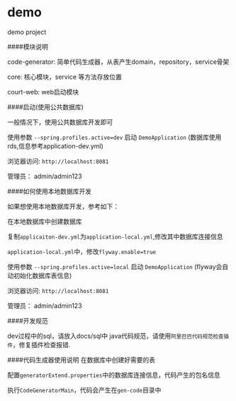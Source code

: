 # demo

 demo project

####模块说明

code-generator: 简单代码生成器，从表产生domain，repository，service骨架

core: 核心模块，service 等方法存放位置

court-web: web启动模块

####启动(使用公共数据库)

一般情况下，使用公共数据库开发即可

使用参数 `--spring.profiles.active=dev` 启动 `DemoApplication` (数据库使用rds,信息参考application-dev.yml)

浏览器访问: `http://localhost:8081`

管理员： admin/admin123

####如何使用本地数据库开发

如果想使用本地数据库开发，参考如下：

在本地数据库中创建数据库

复制`applicaiton-dev.yml`为`application-local.yml`,修改其中数据库连接信息

`application-local.yml`中，修改`flyway.enable=true`

使用参数 `--spring.profiles.active=local` 启动 `DemoApplication` (flyway会自动初始化数据库表信息)

浏览器访问: `http://localhost:8081`

管理员： admin/admin123

####开发规范

dev过程中的sql，请放入docs/sql中
java代码规范，请使用`阿里巴巴代码规范检查插件`，修复插件检查报错.

####代码生成器使用说明
在数据库中创建好需要的表

配置`generatorExtend.properties`中的数据库连接信息，代码产生的包名信息

执行`CodeGeneratorMain`，代码会产生在`gen-code`目录中


